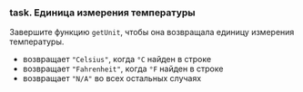 ### task. **Единица измерения температуры**

Завершите функцию `getUnit`, чтобы она возвращала единицу измерения температуры.

- возвращает `"Celsius"`, когда `°C` найден в строке
- возвращает `"Fahrenheit"`, когда `°F` найден в строке
- возвращает `"N/A"` во всех остальных случаях